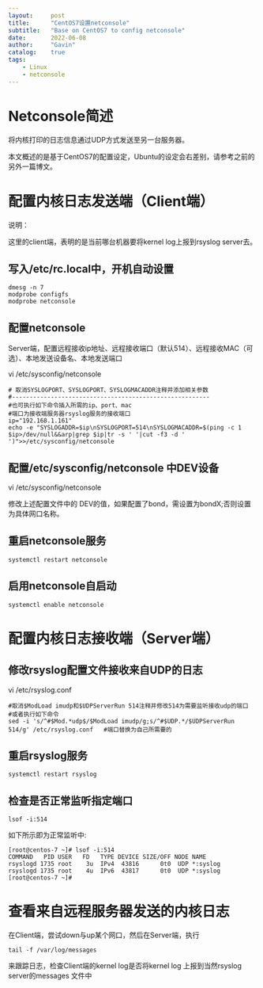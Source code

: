 ```yaml
---
layout:     post
title:      "CentOS7设置netconsole"
subtitle:   "Base on CentOS7 to config netconsole"
date:       2022-06-08
author:     "Gavin"
catalog:    true
tags:
    - Linux
    - netconsole
---
```




# Netconsole简述



将内核打印的日志信息通过UDP方式发送至另一台服务器。

本文概述的是基于CentOS7的配置设定，Ubuntu的设定会右差别，请参考之前的另外一篇博文。



# 配置内核日志发送端（Client端）



说明：

   这里的client端，表明的是当前哪台机器要将kernel log上报到rsyslog server去。



## 写入/etc/rc.local中，开机自动设置



```
dmesg -n 7
modprobe configfs
modprobe netconsole
```



## 配置netconsole



Server端，配置远程接收ip地址、远程接收端口（默认514）、远程接收MAC（可选）、本地发送设备名、本地发送端口



vi /etc/sysconfig/netconsole

```
# 取消SYSLOGPORT、SYSLOGPORT、SYSLOGMACADDR注释并添加相关参数
#--------------------------------------------------------
#也可执行如下命令插入所需的ip、port、mac
#端口为接收端服务器rsyslog服务的接收端口
ip="192.168.1.161"
echo -e "SYSLOGADDR=$ip\nSYSLOGPORT=514\nSYSLOGMACADDR=$(ping -c 1 $ip>/dev/null&&arp|grep $ip|tr -s ' '|cut -f3 -d ' ')">>/etc/sysconfig/netconsole
```



## 配置/etc/sysconfig/netconsole 中DEV设备



vi /etc/sysconfig/netconsole

修改上述配置文件中的 DEV的值，如果配置了bond，需设置为bondX;否则设置为具体网口名称。



## 重启netconsole服务


```
systemctl restart netconsole
```



## 启用netconsole自启动

```
systemctl enable netconsole
```



# 配置内核日志接收端（Server端）



## 修改rsyslog配置文件接收来自UDP的日志



vi /etc/rsyslog.conf

```
#取消$ModLoad imudp和$UDPServerRun 514注释并修改514为需要监听接收udp的端口
#或者执行如下命令
sed -i 's/^#$Mod.*udp$/$ModLoad imudp/g;s/^#$UDP.*/$UDPServerRun 514/g' /etc/rsyslog.conf	#端口替换为自己所需要的
```



## 重启rsyslog服务

```
systemctl restart rsyslog

```



## 检查是否正常监听指定端口

```
lsof -i:514
```


如下所示即为正常监听中:

```
[root@centos-7 ~]# lsof -i:514
COMMAND   PID USER   FD   TYPE DEVICE SIZE/OFF NODE NAME
rsyslogd 1735 root    3u  IPv4  43816      0t0  UDP *:syslog 
rsyslogd 1735 root    4u  IPv6  43817      0t0  UDP *:syslog 
[root@centos-7 ~]# 
```



# 查看来自远程服务器发送的内核日志



在Client端，尝试down与up某个网口，然后在Server端，执行

```
tail -f /var/log/messages
```

来跟踪日志，检查Client端的kernel log是否将kernel log 上报到当然rsyslog server的messages 文件中

